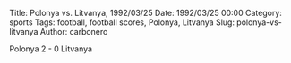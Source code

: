 Title: Polonya vs. Litvanya, 1992/03/25
Date: 1992/03/25 00:00
Category: sports
Tags: football, football scores, Polonya, Litvanya
Slug: polonya-vs-litvanya
Author: carbonero


Polonya 2 - 0 Litvanya
